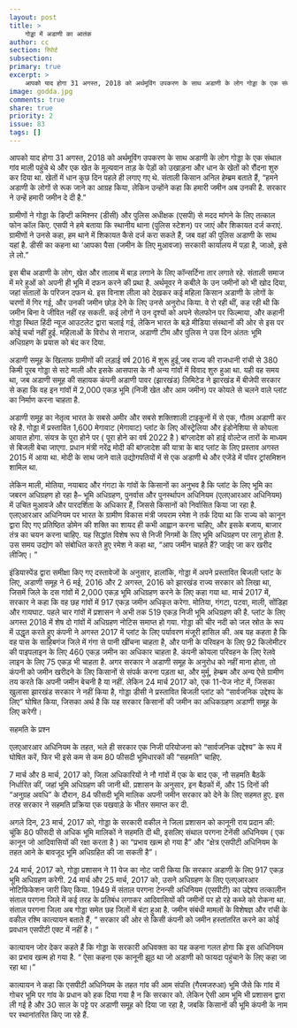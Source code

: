 ```yaml
---
layout: post
title: >
    गोड्डा में अडाणी का आतंक
author: cc
section: रिपोर्ट
subsection:
primary: true
excerpt: >
    आपको याद होगा 31 अगस्त, 2018 को अर्थमूविंग उपकरण के साथ अडाणी के लोग गोड्डा के एक संथाल गांव माली पहुंचे थे और एक खेत के मूल्यवान ताड़ के पेड़ों को उखाड़ना और धान के खेतों को रौंदना शुरु कर दिया था. खेतों में धान कुछ दिन पहले ही लगाए गए थे.
image: godda.jpg
comments: true
share: true
priority: 2
issue: 83
tags: []
---
```


आपको याद होगा 31 अगस्त, 2018 को अर्थमूविंग उपकरण के साथ अडाणी के लोग गोड्डा के एक संथाल गांव माली पहुंचे थे और एक खेत के मूल्यवान ताड़ के पेड़ों को उखाड़ना और धान के खेतों को रौंदना शुरु कर दिया था. खेतों में धान कुछ दिन पहले ही लगाए गए थे. संताली किसान अनिल हेम्ब्रम बताते हैं, “हमने अडाणी के लोगों से रूक जाने का आग्रह किया, लेकिन उन्होंने कहा कि हमारी जमीन अब उनकी है. सरकार ने उन्हें हमारी जमीन दे दी है.”

ग्रामीणों ने गोड्डा के डिप्टी कमिश्नर (डीसी) और पुलिस अधीक्षक (एसपी) से मदद मांगने के लिए तत्काल फोन कॉल किए. एसपी ने हमे बताया कि स्थानीय थाना (पुलिस स्टेशन) पर जाएं और शिकायत दर्ज कराएं. ग्रामीणों ने उनसे कहा, हम थाने में शिकायत कैसे दर्ज करा सकते हैं, जब वहां की पुलिस अडाणी के साथ यहां है. डीसी का कहना था ‘आपका पैसा (जमीन के लिए मुआवजा) सरकारी कार्यालय में पड़ा है, जाओ, इसे ले लो.”

इस बीच अडाणी के लोग, खेत और तालाब में बाड़ लगाने के लिए कॉन्सर्टिना तार लगाते रहे. संताली समाज में मरे हुओं को अपनी ही भूमि में दफन करने की प्रथा है. अर्थमूवर ने कबीले के उन जमीनों को भी खोद दिया, जहां संतालों के परिजन दफन थे. इस विनाश लीला को देखकर कई महिला किसान अडाणी के लोगों के चरणों में गिर गई, और उनकी जमीन छोड़ देने के लिए उनसे अनुरोध किया. वे रो रही थीं, कह रही थी कि जमीन बिना वे जीवित नहीं रह सकती. कई लोगों ने उन दृश्यों को अपने सेलफोन पर फिल्माया, और कहानी गोड्डा स्थित हिंदी न्यूज आउटलेट द्वारा चलाई गई, लेकिन भारत के बड़े मीडिया संस्थानों की ओर से इस पर कोई चर्चा नहीं हुई. महिलाओं के विरोध से नाराज, अडाणी टीम और पुलिस ने उस दिन अंततः भूमि अधिग्रहण के प्रयास को बंद कर दिया.

अडाणी समूह के खिलाफ ग्रामीणों की लड़ाई वर्ष 2016 में शुरू हुई,जब राज्य की राजधानी रांची से 380 किमी पूरब गोड्डा से सटे माली और इसके आसपास के नौ अन्य गांवों में विवाद शुरु हुआ था. यही वह समय था, जब अडाणी समूह की सहायक कंपनी अडाणी पावर (झारखंड) लिमिटेड ने झारखंड में बीजेपी सरकार से कहा कि वह इन गांवों में 2,000 एकड़ भूमि (निजी खेत और आम जमीन) पर कोयले से चलने वाले प्लांट का निर्माण करना चाहता है.

अडाणी समूह का नेतृत्व भारत के सबसे अमीर और सबसे शक्तिशाली टाइकूनों में से एक, गौतम अडाणी कर रहे है. गोड्डा में प्रस्तावित 1,600 मेगावाट (मेगावाट) प्लांट के लिए ऑस्ट्रेलिया और इंडोनेशिया से कोयला आयात होगा. संयत्र के पूरा होने पर ( पूरा होने का वर्ष 2022 है ) बांग्लादेश को हाई वोल्टेज तारों के  माध्यम से बिजली बेचा जाएगा.  प्रधान मंत्री नरेंद्र मोदी की बांग्लादेश की यात्रा के बाद प्लांट के लिए प्रस्ताव अगस्त 2015 में आया था. मोदी के साथ जाने वाले उद्योगपतियों में से एक अडाणी थे और एजेंडे में पॉवर ट्रांसमिशन शामिल था.

लेकिन माली, मोतिया, नयाबाद और गंगटा के गांवों के किसानों का अनुभव है कि प्लांट के लिए भूमि का जबरन अधिग्रहण हो रहा है– भूमि अधिग्रहण, पुनर्वास और पुनर्स्थापन अधिनियम (एलएआरआर अधिनियम) में उचित मुआवजे और पारदर्शिता के अधिकार हैं, जिससे किसानों को निर्वासित किया जा रहा है. एलएआरआर अधिनियम पर भारत के ग्रामीण विकास मंत्री जयराम रमेश ने तर्क दिया था कि राज्य को कानून द्वारा दिए गए प्रतिष्ठित डोमेन की शक्ति का शायद ही कभी आह्वान करना चाहिए, और इसके बजाय, बाजार तंत्र का चयन करना चाहिए. यह सिद्धांत विशेष रूप से निजी निगमों के लिए भूमि अधिग्रहण पर लागू होता है. उस समय उद्योग को संबोधित करते हुए रमेश ने कहा था, “आप जमीन चाहते हैं? जाईए जा कर खरीद लीजिए। ”

इंडियास्पेंड द्वारा समीक्षा किए गए दस्तावेजों के अनुसार, हालांकि, गोड्डा में अपने प्रस्तावित बिजली प्लांट के लिए, अडाणी समूह ने 6 मई, 2016 और 2 अगस्त, 2016 को झारखंड राज्य सरकार को लिखा था, जिसमें जिले के दस गांवों में 2,000 एकड़ भूमि अधिग्रहण करने के लिए कहा गया था. मार्च 2017 में, सरकार ने कहा कि वह छह गांवों में 917 एकड़ जमीन अधिकृत करेगा. मोतिया, गंगटा, पटवा, माली, सोंडिहा और गायघाट. पहले चार गांवों में प्रशासन ने अभी तक 519 एकड़ निजी भूमि अधिग्रहण की है. प्लांट के लिए अगस्त 2018 में शेष दो गांवों में अधिग्रहण नोटिस समाप्त हो गया. गोड्डा की चीर नदी को जल स्रोत के रूप में उद्धृत करते हुए कंपनी ने अगस्त 2017 में प्लांट के लिए पर्यावरण मंजूरी हासिल की. अब यह कहता है कि वह  पास के साहिबगंज जिले में गंगा से पानी खींचना चाहता है, और पानी के परिवहन के लिए 92 किलोमीटर की पाइपलाइन के लिए 460 एकड़  जमीन का अधिकार चाहता है. कंपनी कोयला परिवहन के लिए रेलवे लाइन के लिए 75 एकड़ भी चाहता है. अगर सरकार ने अडाणी समूह के अनुरोध को नहीं माना होता, तो कंपनी को  जमीन खरीदने के लिए किसानों से संपर्क करना पड़ता था, और मुर्मू, हेम्ब्रम और अन्य ऐसे ग्रामीण तय करते कि अपनी जमीन बेचनी है या नहीं. लेकिन 24 मार्च 2017 को, एक 11-पेज नोट में, जिसका खुलासा झारखंड सरकार ने नहीं किया है, गोड्डा डीसी ने प्रस्तावित बिजली प्लांट को “सार्वजनिक उद्देश्य के लिए” घोषित किया, जिसका अर्थ है कि यह सरकार किसानों की जमीन का अधिकग्रहण अडाणी समूह के लिए करेगी।

सहमति के प्रश्न

एलएआरआर अधिनियम के तहत, भले ही सरकार एक निजी परियोजना को “सार्वजनिक उद्देश्य” के रूप में घोषित करें, फिर भी इसे कम से कम 80 फीसदी भूमिधारकों की “सहमति” चाहिए.

7 मार्च और 8 मार्च, 2017 को, जिला अधिकारियों ने नौ गांवों में एक के बाद एक, नौ सहमति बैठकें निर्धारित कीं, जहां भूमि अधिग्रहण की जानी थी. प्रशासन के अनुसार, इन बैठकों में, और 15 दिनों की “अनुग्रह अवधि” के दौरान, 84 फीसदी भूमि मालिक अपनी जमीन सरकार को देने के लिए सहमत हुए. इस तरह सरकार ने सहमति प्रक्रिया एक पखवाड़े के भीतर समाप्त कर दी.

अगले दिन, 23 मार्च, 2017 को, गोड्डा के सरकारी वकील ने जिला प्रशासन को कानूनी राय प्रदान की: चूंकि 80 फीसदी से अधिक भूमि मालिकों ने सहमति दी थी, इसलिए संथाल परगना टेनेंसी अधिनियम ( एक कानून जो आदिवासियों की रक्षा करता है ) का “प्रभाव खत्म हो गया है” और “क्षेत्र एसपीटी अधिनियम के तहत आने के बावजूद भूमि अधिग्रहित की जा सकती है”।

24 मार्च, 2017 को, गोड्डा प्रशासन ने 11 पेज का नोट जारी किया  कि सरकार अडाणी के लिए 917 एकड़ भूमि अधिग्रहण करेगी. 24 मार्च और 25 मार्च, 2017 को, उसने अधिग्रहण के लिए एलएआरआर नोटिफिकेशन जारी किए किया. 1949 में संताल परगना टेनन्सी अधिनियम (एसपीटी) का उद्देश्य तत्कालीन संताल परगना जिले में कई तरह के प्रतिबंध लगाकर आदिवासियों की जमीनों पर हो रहे कब्जे को रोकना था. संताल परगना जिला अब गोड्डा समेत छह जिलों में बंटा हुआ है. जमीन संबंधी मामलों के विशेषज्ञ और रांची के वकील रश्मि कात्यायन बताते हैं, “ सरकार की ओर से किसी कंपनी को जमीन हस्तांतरित करने का कोई प्रवधान एसपीटी एक्ट में नहीं है। “

कात्यायन जोर देकर कहते हैं कि गोड्डा के सरकारी अधिवक्ता का यह कहना गलत होगा कि इस अधिनियम का प्रभाव खत्म हो गया है. “ ऐसा कहना एक कानूनी झूठ था जो अडाणी को फायदा पहुंचाने के लिए कहा जा रहा था।”

कात्यायन ने कहा कि एसपीटी अधिनियम के तहत गांव की आम संपत्ति (गैरमजरुआ) भूमि जैसे कि गांव में गोचर भूमि पर गांव के प्रधान को हक दिया गया है न कि सरकार को. लेकिन ऐसी आम भूमि भी प्रशासन द्वारा ली गई है और 30 साल के पट्टे पर अडाणी समूह को दिया जा रहा है, जबकि किसानों की भूमि कंपनी के नाम पर स्थानांतरित किए जा रहे हैं.